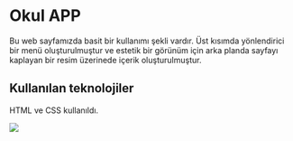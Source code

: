 <h1> Okul APP</h1>

<p> Bu web sayfamızda basit bir kullanımı şekli vardır. Üst kısımda yönlendirici bir menü oluşturulmuştur ve estetik bir görünüm için arka planda sayfayı kaplayan bir resim üzerinede içerik oluşturulmuştur. </p>

<h2> Kullanılan teknolojiler</h2>

<p>HTML ve CSS kullanıldı.</p>

![](Ekran.gif)
